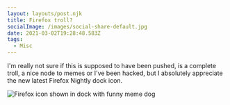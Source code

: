 ```yaml
---
layout: layouts/post.njk
title: Firefox troll?
socialImage: /images/social-share-default.jpg
date: 2021-03-02T19:28:48.583Z
tags:
  - Misc
---
```

I'm really not sure if this is supposed to have been pushed, is a complete troll, a nice node to memes or I've been hacked, but I absolutely appreciate the new latest Firefox Nightly dock icon.

![Firefox icon shown in dock with funny meme dog](/images/haaa.png)